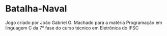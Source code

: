# Batalha-Naval
Jogo criado por João Gabriel G. Machado para a matéria Programação em linguagem C da 7° fase do curso técnico em Eletrônica do IFSC 
